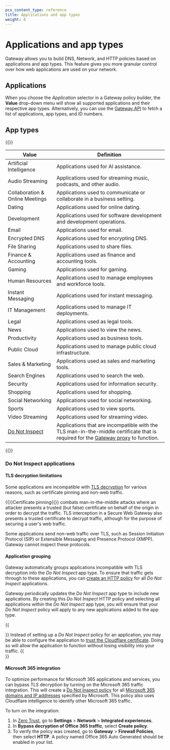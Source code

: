 ```yaml
---
pcx_content_type: reference
title: Applications and app types
weight: 8
---
```


# Applications and app types

Gateway allows you to build DNS, Network, and HTTP policies based on applications and app types. This feature gives you more granular control over how web applications are used on your network.

## Applications

When you choose the _Application_ selector in a Gateway policy builder, the **Value** drop-down menu will show all supported applications and their respective app types. Alternatively, you can use the [Gateway API](/api/operations/zero-trust-gateway-application-and-application-type-mappings-list-application-and-application-type-mappings) to fetch a list of applications, app types, and ID numbers.

## App types

{{<table-wrap>}}

| Value                                          | Definition                                                                                                                                                                                                                                                                                                                    |
| ---------------------------------------------- | ----------------------------------------------------------------------------------------------------------------------------------------------------------------------------------------------------------------------------------------------------------------------------------------------------------------------------- |
| Artificial Intelligence                        | Applications used for AI assistance.                                                                                                                                                                                                                                                                                          |
| Audio Streaming                                | Applications used for streaming music, podcasts, and other audio.                                                                                                                                                                                                                                                             |
| Collaboration & Online Meetings                | Applications used to communicate or collaborate in a business setting.                                                                                                                                                                                                                                                        |
| Dating                                         | Applications used for online dating.                                                                                                                                                                                                                                                                                          |
| Development                                    | Applications used for software development and development operations.                                                                                                                                                                                                                                                        |
| Email                                          | Applications used for email.                                                                                                                                                                                                                                                                                                  |
| Encrypted DNS                                  | Applications used for encrypting DNS.                                                                                                                                                                                                                                                                                         |
| File Sharing                                   | Applications used to share files.                                                                                                                                                                                                                                                                                             |
| Finance & Accounting                           | Applications used as finance and accounting tools.                                                                                                                                                                                                                                                                            |
| Gaming                                         | Applications used for gaming.                                                                                                                                                                                                                                                                                                 |
| Human Resources                                | Applications used to manage employees and workforce tools.                                                                                                                                                                                                                                                                    |
| Instant Messaging                              | Applications used for instant messaging.                                                                                                                                                                                                                                                                                      |
| IT Management                                  | Applications used to manage IT deployments.                                                                                                                                                                                                                                                                                   |
| Legal                                          | Applications used as legal tools.                                                                                                                                                                                                                                                                                             |
| News                                           | Applications used to view the news.                                                                                                                                                                                                                                                                                           |
| Productivity                                   | Applications used as business tools.                                                                                                                                                                                                                                                                                          |
| Public Cloud                                   | Applications used to manage public cloud infrastructure.                                                                                                                                                                                                                                                                      |
| Sales & Marketing                              | Applications used as sales and marketing tools.                                                                                                                                                                                                                                                                               |
| Search Engines                                 | Applications used to search the web.                                                                                                                                                                                                                                                                                          |
| Security                                       | Applications used for information security.                                                                                                                                                                                                                                                                                   |
| Shopping                                       | Applications used for shopping.                                                                                                                                                                                                                                                                                               |
| Social Networking                              | Applications used for social networking.                                                                                                                                                                                                                                                                                      |
| Sports                                         | Applications used to view sports.                                                                                                                                                                                                                                                                                             |
| Video Streaming                                | Applications used for streaming video.                                                                                                                                                                                                                                                                                        |
| [Do Not Inspect](#do-not-inspect-applications) | Applications that are incompatible with the TLS man-in-the-middle certificate that is required for the [Gateway proxy](/cloudflare-one/policies/gateway/proxy/) to function. |

{{</table-wrap>}}

### Do Not Inspect applications

#### TLS decryption limitations

Some applications are incompatible with [TLS decryption](/cloudflare-one/policies/gateway/http-policies/tls-decryption/) for various reasons, such as certificate pinning and non-web traffic.

{{<glossary-tooltip term_id="certificate pinning">}}Certificate pinning{{</glossary-tooltip>}} combats man-in-the-middle attacks where an attacker presents a trusted (but false) certificate on behalf of the origin in order to decrypt the traffic. TLS interception in a Secure Web Gateway also presents a trusted certificate to decrypt traffic, although for the purpose of securing a user's web traffic.

Some applications send non-web traffic over TLS, such as Session Initiation Protocol (SIP) or Extensible Messaging and Presence Protocol (XMPP). Gateway cannot inspect these protocols.

#### Application grouping

Gateway automatically groups applications incompatible with TLS decryption into the _Do Not Inspect_ app type. To ensure that traffic gets through to these applications, you can [create an HTTP policy](/cloudflare-one/policies/gateway/initial-setup/http/#bypass-inspection-for-incompatible-applications) for all _Do Not Inspect_ applications.

Gateway periodically updates the _Do Not Inspect_ app type to include new applications. By creating this _Do Not Inspect_ HTTP policy and selecting all applications within the _Do Not Inspect_ app type, you will ensure that your _Do Not Inspect_ policy will apply to any new applications added to the app type.

{{<Aside type="note" header="Install Cloudflare certificate manually to allow TLS decryption">}}
Instead of setting up a _Do Not Inspect_ policy for an application, you may be able to configure the application to [trust the Cloudflare certificate](/cloudflare-one/connections/connect-devices/warp/user-side-certificates/install-cloudflare-cert/#add-the-certificate-to-applications). Doing so will allow the application to function without losing visibility into your traffic.
{{</Aside>}}

#### Microsoft 365 integration

To optimize performance for Microsoft 365 applications and services, you can bypass TLS decryption by turning on the Microsoft 365 traffic integration. This will create a [Do Not Inspect policy](/cloudflare-one/policies/gateway/http-policies/#do-not-inspect) for all [Microsoft 365 domains and IP addresses](https://docs.microsoft.com/en-us/microsoft-365/enterprise/microsoft-365-ip-web-service) specified by Microsoft. This policy also uses Cloudflare intelligence to identify other Microsoft 365 traffic.

To turn on the integration:

1. In [Zero Trust](https://one.dash.cloudflare.com/), go to **Settings** > **Network** > **Integrated experiences**.
2. In **Bypass decryption of Office 365 traffic**, select **Create policy**.
3. To verify the policy was created, go to **Gateway** > **Firewall Policies**, then select **HTTP**. A policy named Office 365 Auto Generated should be enabled in your list.
